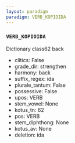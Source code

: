 ```yaml
---
layout: paradigm
paradigm: VERB_KOPIOIDA
---
```

### ` VERB_KOPIOIDA `

Dictionary class62 back
* clitics: False
* grade_dir: strengthen
* harmony: back
* suffix_regex: ida
* plurale_tantum: False
* possessive: False
* upos: VERB
* stem_vowel: None
* kotus_tn: 62
* pos: VERB
* stem_diphthong: None
* kotus_av: None
* deletion: ida
